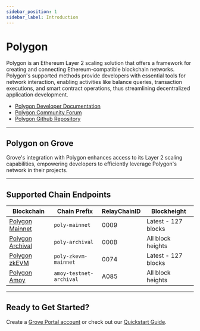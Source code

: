 ```yaml
---
sidebar_position: 1
sidebar_label: Introduction
---
```


# Polygon

Polygon is an Ethereum Layer 2 scaling solution that offers a framework for creating and connecting Ethereum-compatible blockchain networks. Polygon's supported methods provide developers with essential tools for network interaction, enabling activities like balance queries, transaction executions, and smart contract operations, thus streamlining decentralized application development.

- [Polygon Developer Documentation](https://docs.polygon.technology/)
- [Polygon Community Forum](https://forum.polygon.technology/)
- [Polygon Github Repository](https://github.com/maticnetwork/polygon-sdk)

---

## Polygon on Grove

Grove's integration with Polygon enhances access to its Layer 2 scaling capabilities, empowering developers to efficiently leverage Polygon's network in their projects.

---

## Supported Chain Endpoints

| Blockchain                                    | Chain Prefix         | RelayChainID | Blockheight         |
| --------------------------------------------- | -------------------- | ------------ | ------------------- |
| [Polygon Mainnet](./endpoints/poly-mainnet)   | `poly-mainnet`       | 0009         | Latest - 127 blocks |
| [Polygon Archival](./endpoints/poly-archival) | `poly-archival`      | 000B         | All block heights   |
| [Polygon zkEVM](./endpoints/poly-zkevm)       | `poly-zkevm-mainnet` | 0074         | Latest - 127 blocks |
| [Polygon Amoy](./endpoints/amoy-testnet-archival)       | `amoy-testnet-archival` | A085         | All block heights |

---

## Ready to Get Started?

Create a [Grove Portal account](https://portal.grove.city) or check out our [Quickstart Guide](/guides/getting-started/quickstart).
